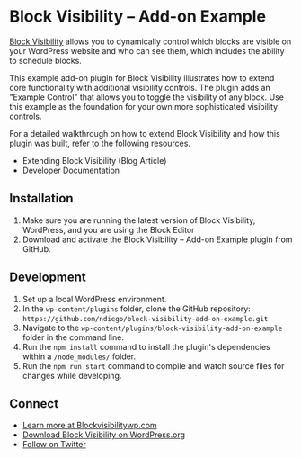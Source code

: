 # Block Visibility – Add-on Example

[Block Visibility](https://wordpress.org/plugins/block-visibility/) allows you to dynamically control which blocks are visible on your WordPress website and who can see them, which includes the ability to schedule blocks.

This example add-on plugin for Block Visibility illustrates how to extend core functionality with additional visibility controls. The plugin adds an "Example Control" that allows you to toggle the visibility of any block. Use this example as the foundation for your own more sophisticated visibility controls.

For a detailed walkthrough on how to extend Block Visibility and how this plugin was built, refer to the following resources.

- Extending Block Visibility (Blog Article)
- Developer Documentation

## Installation

1. Make sure you are running the latest version of Block Visibility, WordPress, and you are using the Block Editor
2. Download and activate the Block Visibility – Add-on Example plugin from GitHub.

## Development

1. Set up a local WordPress environment.
2. In the `wp-content/plugins` folder, clone the GitHub repository: `https://github.com/ndiego/block-visibility-add-on-example.git`
3. Navigate to the `wp-content/plugins/block-visibility-add-on-example` folder in the command line.
4. Run the `npm install` command to install the plugin's dependencies within a `/node_modules/` folder.
5. Run the `npm run start` command to compile and watch source files for changes while developing.

## Connect
- [Learn more at Blockvisibilitywp.com](https://www.blockvisibilitywp.com/)
- [Download Block Visibility on WordPress.org](https://wordpress.org/plugins/block-visibility/)
- [Follow on Twitter](https://twitter.com/BlockVisibility)
